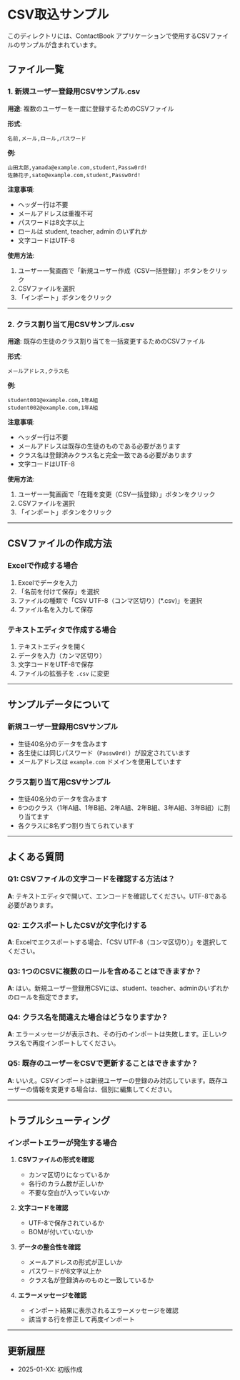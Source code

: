 # CSV取込サンプル

このディレクトリには、ContactBook アプリケーションで使用するCSVファイルのサンプルが含まれています。

## ファイル一覧

### 1. 新規ユーザー登録用CSVサンプル.csv
**用途**: 複数のユーザーを一度に登録するためのCSVファイル

**形式**:
```
名前,メール,ロール,パスワード
```

**例**:
```csv
山田太郎,yamada@example.com,student,Passw0rd!
佐藤花子,sato@example.com,student,Passw0rd!
```

**注意事項**:
- ヘッダー行は不要
- メールアドレスは重複不可
- パスワードは8文字以上
- ロールは student, teacher, admin のいずれか
- 文字コードはUTF-8

**使用方法**:
1. ユーザー一覧画面で「新規ユーザー作成（CSV一括登録）」ボタンをクリック
2. CSVファイルを選択
3. 「インポート」ボタンをクリック

---

### 2. クラス割り当て用CSVサンプル.csv
**用途**: 既存の生徒のクラス割り当てを一括変更するためのCSVファイル

**形式**:
```
メールアドレス,クラス名
```

**例**:
```csv
student001@example.com,1年A組
student002@example.com,1年A組
```

**注意事項**:
- ヘッダー行は不要
- メールアドレスは既存の生徒のものである必要があります
- クラス名は登録済みクラス名と完全一致である必要があります
- 文字コードはUTF-8

**使用方法**:
1. ユーザー一覧画面で「在籍を変更（CSV一括登録）」ボタンをクリック
2. CSVファイルを選択
3. 「インポート」ボタンをクリック

---

## CSVファイルの作成方法

### Excelで作成する場合

1. Excelでデータを入力
2. 「名前を付けて保存」を選択
3. ファイルの種類で「CSV UTF-8（コンマ区切り）(*.csv)」を選択
4. ファイル名を入力して保存

### テキストエディタで作成する場合

1. テキストエディタを開く
2. データを入力（カンマ区切り）
3. 文字コードをUTF-8で保存
4. ファイルの拡張子を `.csv` に変更

---

## サンプルデータについて

### 新規ユーザー登録用CSVサンプル
- 生徒40名分のデータを含みます
- 各生徒には同じパスワード（`Passw0rd!`）が設定されています
- メールアドレスは `example.com` ドメインを使用しています

### クラス割り当て用CSVサンプル
- 生徒40名分のデータを含みます
- 6つのクラス（1年A組、1年B組、2年A組、2年B組、3年A組、3年B組）に割り当てます
- 各クラスに8名ずつ割り当てられています

---

## よくある質問

### Q1: CSVファイルの文字コードを確認する方法は？
**A**: テキストエディタで開いて、エンコードを確認してください。UTF-8である必要があります。

### Q2: エクスポートしたCSVが文字化けする
**A**: Excelでエクスポートする場合、「CSV UTF-8（コンマ区切り）」を選択してください。

### Q3: 1つのCSVに複数のロールを含めることはできますか？
**A**: はい。新規ユーザー登録用CSVには、student、teacher、adminのいずれかのロールを指定できます。

### Q4: クラス名を間違えた場合はどうなりますか？
**A**: エラーメッセージが表示され、その行のインポートは失敗します。正しいクラス名で再度インポートしてください。

### Q5: 既存のユーザーをCSVで更新することはできますか？
**A**: いいえ。CSVインポートは新規ユーザーの登録のみ対応しています。既存ユーザーの情報を変更する場合は、個別に編集してください。

---

## トラブルシューティング

### インポートエラーが発生する場合

1. **CSVファイルの形式を確認**
   - カンマ区切りになっているか
   - 各行のカラム数が正しいか
   - 不要な空白が入っていないか

2. **文字コードを確認**
   - UTF-8で保存されているか
   - BOMが付いていないか

3. **データの整合性を確認**
   - メールアドレスの形式が正しいか
   - パスワードが8文字以上か
   - クラス名が登録済みのものと一致しているか

4. **エラーメッセージを確認**
   - インポート結果に表示されるエラーメッセージを確認
   - 該当する行を修正して再度インポート

---

## 更新履歴

- 2025-01-XX: 初版作成
